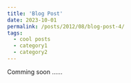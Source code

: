 ```yaml
---
title: 'Blog Post'
date: 2023-10-01
permalink: /posts/2012/08/blog-post-4/
tags:
  - cool posts
  - category1
  - category2
---
```


Comming soon ...... 
